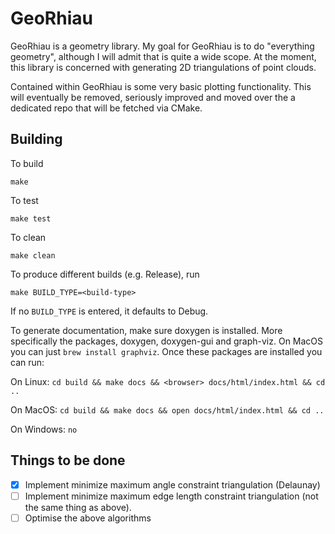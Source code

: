 # GeoRhiau

GeoRhiau is a geometry library. My goal for GeoRhiau is to do "everything geometry", although I will admit that is quite a wide scope. At the moment, this library is concerned with generating 2D triangulations of point clouds. 

Contained within GeoRhiau is some very basic plotting functionality. This will eventually be removed, seriously improved
and moved over the a dedicated repo that will be fetched via CMake. 

## Building

To build

`make`

To test

`make test`

To clean

`make clean`

To produce different builds (e.g. Release), run

`make BUILD_TYPE=<build-type>`

If no `BUILD_TYPE` is entered, it defaults to Debug.

To generate documentation, make sure doxygen is installed. More specifically the packages, doxygen, doxygen-gui and graph-viz. On MacOS you can just `brew install graphviz`. Once these packages are installed you can run:

On Linux:
`cd build && make docs && <browser> docs/html/index.html && cd ..`

On MacOS:
`cd build && make docs && open docs/html/index.html && cd ..`

On Windows:
`no`

## Things to be done

- [x] Implement minimize maximum angle constraint triangulation (Delaunay)
- [ ] Implement minimize maximum edge length constraint triangulation (not the same thing as above).
- [ ] Optimise the above algorithms

